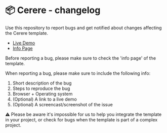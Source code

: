# 📦 Cerere - changelog

Use this repository to report bugs and get notified about changes affecting the Cerere template.

- [Live Demo](https://codyhouse.co/demo-templates/cerere/index.html)
- [Info Page](https://codyhouse.co/template/cerere)

Before reporting a bug, please make sure to check the 'info page' of the template. 

When reporting a bug, please make sure to include the following info:

1. Short description of the bug
2. Steps to reproduce the bug
3. Browser + Operating system
4. (Optional) A link to a live demo
5. (Optional) A screencast/screenshot of the issue

⚠️ Please be aware it's impossible for us to help you integrate the template in your project, or check for bugs when the template is part of a complex project.
